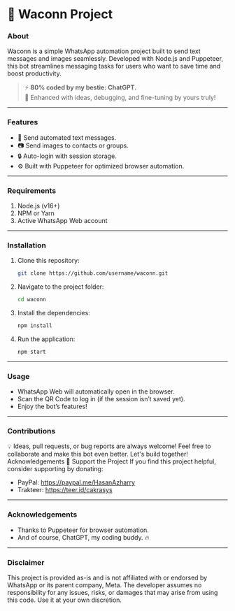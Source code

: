 # 🚀 Waconn Project

### **About**
Waconn is a simple WhatsApp automation project built to send text messages and images seamlessly. Developed with Node.js and Puppeteer, this bot streamlines messaging tasks for users who want to save time and boost productivity.

> ⚡ **80% coded by my bestie: ChatGPT.**  
> 🤝 Enhanced with ideas, debugging, and fine-tuning by yours truly!

---

### **Features**
- 📝 Send automated text messages.
- 📷 Send images to contacts or groups.
- 🔒 Auto-login with session storage.
- ⚙️ Built with Puppeteer for optimized browser automation.

---

### **Requirements**
1. Node.js (v16+)
2. NPM or Yarn
3. Active WhatsApp Web account

---

### **Installation**
1. Clone this repository:
   ```bash
   git clone https://github.com/username/waconn.git
2. Navigate to the project folder:
   ```bash
   cd waconn
3. Install the dependencies:
   ```bash
   npm install
5. Run the application:
    ```bash
    npm start

---

### **Usage**
* WhatsApp Web will automatically open in the browser.
* Scan the QR Code to log in (if the session isn’t saved yet).
* Enjoy the bot’s features!
  
---

### **Contributions**
💡 Ideas, pull requests, or bug reports are always welcome! Feel free to collaborate and make this bot even better. Let's build together!
Acknowledgements
💖 Support the Project
If you find this project helpful, consider supporting by donating:

* PayPal: https://paypal.me/HasanAzharry
* Trakteer: https://teer.id/cakrasys

---

### **Acknowledgements**
* Thanks to Puppeteer for browser automation.
* And of course, ChatGPT, my coding buddy. 🔥

---

### **Disclaimer**

This project is provided as-is and is not affiliated with or endorsed by WhatsApp or its parent company, Meta. The developer assumes no responsibility for any issues, risks, or damages that may arise from using this code. Use it at your own discretion.







